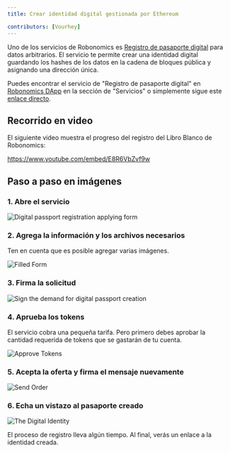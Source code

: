 ```yaml
---
title: Crear identidad digital gestionada por Ethereum 

contributors: [Vourhey]
---
```


Uno de los servicios de Robonomics es [Registro de pasaporte digital](https://dapp.robonomics.network/#/passport/) para datos arbitrarios. El servicio te permite crear una identidad digital guardando los hashes de los datos en la cadena de bloques pública y asignando una dirección única.

Puedes encontrar el servicio de "Registro de pasaporte digital" en [Robonomics DApp](https://dapp.robonomics.network/) en la sección de "Servicios" o simplemente sigue este [enlace directo](https://dapp.robonomics.network/#/passport/).


## Recorrido en video

El siguiente video muestra el progreso del registro del Libro Blanco de Robonomics:

https://www.youtube.com/embed/E8R6VbZvf9w

## Paso a paso en imágenes

### 1. Abre el servicio

![Digital passport registration applying form](../images/case_digital_passport_1.jpg "Digital passport registration applying form")

### 2. Agrega la información y los archivos necesarios

Ten en cuenta que es posible agregar varias imágenes.

![Filled Form](../images/case_digital_passport_2.jpg "Filled Form")

### 3. Firma la solicitud

![Sign the demand for digital passport creation](../images/case_digital_passport_3.jpg "Sign the demand for digital passport creation")


### 4. Aprueba los tokens

El servicio cobra una pequeña tarifa. Pero primero debes aprobar la cantidad requerida de tokens que se gastarán de tu cuenta.

![Approve Tokens](../images/case_digital_passport_4.jpg "Approve Tokens")


### 5. Acepta la oferta y firma el mensaje nuevamente

![Send Order](../images/case_digital_passport_5.jpg "Send Order")

### 6. Echa un vistazo al pasaporte creado

![The Digital Identity](../images/case_digital_passport_6.jpg "The Digital Identity") 

El proceso de registro lleva algún tiempo. Al final, verás un enlace a la identidad creada.
